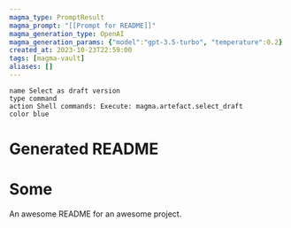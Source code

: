```yaml
---
magma_type: PromptResult
magma_prompt: "[[Prompt for README]]"
magma_generation_type: OpenAI
magma_generation_params: {"model":"gpt-3.5-turbo", "temperature":0.2}
created_at: 2023-10-23T22:59:00
tags: [magma-vault]
aliases: []
---
```

```button
name Select as draft version
type command
action Shell commands: Execute: magma.artefact.select_draft
color blue
```

# Generated README

# Some

An awesome README for an awesome project.